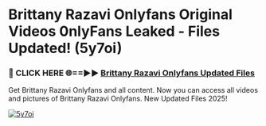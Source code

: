 # Brittany Razavi Onlyfans Original Videos 0nlyFans Leaked - Files Updated! (5y7oi)

<h3>🔴 CLICK HERE 🌐==►► <a href="https://tinyurl.com/2wckxsce" rel="nofollow">Brittany Razavi Onlyfans Updated Files</a></h3>

Get Brittany Razavi Onlyfans and all content. Now you can access all videos and pictures of Brittany Razavi Onlyfans. New Updated Files 2025!

[![5y7oi](https://i.imgur.com/AFduVYN.gif)](https://tinyurl.com/2wckxsce)
